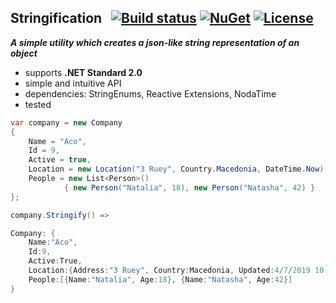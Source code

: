 ## Stringification&nbsp;&nbsp; [![Build status](https://ci.appveyor.com/api/projects/status/45p92vlwqqgm9vb1?svg=true)](https://ci.appveyor.com/project/dshe/Stringification) [![NuGet](https://img.shields.io/nuget/vpre/Stringification.svg)](https://www.nuget.org/packages/Stringification/) [![License](https://img.shields.io/badge/license-Apache%202.0-7755BB.svg)](https://opensource.org/licenses/Apache-2.0)

***A simple utility which creates a json-like string representation of an object***
- supports **.NET Standard 2.0**
- simple and intuitive API
- dependencies: StringEnums, Reactive Extensions, NodaTime
- tested

```csharp
var company = new Company
{
    Name = "Aco",
    Id = 9,
    Active = true,
    Location = new Location("3 Ruey", Country.Macedonia, DateTime.Now),
    People = new List<Person>() 
            { new Person("Natalia", 18), new Person("Natasha", 42) }
};

company.Stringify() =>

Company: {
    Name:"Aco", 
    Id:9, 
    Active:True, 
    Location:{Address:"3 Ruey", Country:Macedonia, Updated:4/7/2019 10:10:20 PM}, 
    People:[{Name:"Natalia", Age:18}, {Name:"Natasha", Age:42}]
}
```
